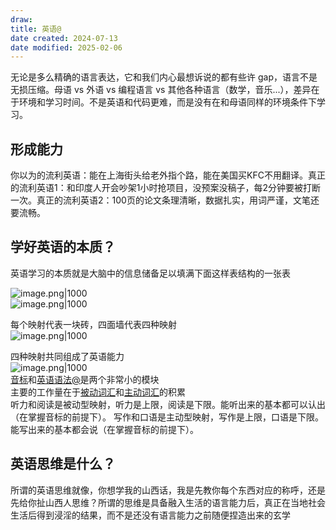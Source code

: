 ```yaml
---
draw: 
title: 英语@
date created: 2024-07-13
date modified: 2025-02-06
---
```


无论是多么精确的语言表达，它和我们内心最想诉说的都有些许 gap，语言不是无损压缩。母语 vs 外语 vs 编程语言 vs 其他各种语言（数学，音乐...），差异在于环境和学习时间。不是英语和代码更难，而是没有在和母语同样的环境条件下学习。

## 形成能力

你以为的流利英语：能在上海街头给老外指个路，能在美国买KFC不用翻译。真正的流利英语1：和印度人开会吵架1小时抢项目，没预案没稿子，每2分钟要被打断一次。真正的流利英语2：100页的论文条理清晰，数据扎实，用词严谨，文笔还要流畅。

## 学好英语的本质？

英语学习的本质就是大脑中的信息储备足以填满下面这样表结构的一张表

![image.png|1000](https://imagehosting4picgo.oss-cn-beijing.aliyuncs.com/imagehosting/fix-dir%2Fpicgo%2Fpicgo-clipboard-images%2F2024%2F09%2F16%2F02-40-49-ae6c8c39ebb7dcff5f840967b6dd4834-202409160240119-c85568.png)  
![image.png|1000](https://imagehosting4picgo.oss-cn-beijing.aliyuncs.com/imagehosting/fix-dir%2Fpicgo%2Fpicgo-clipboard-images%2F2024%2F10%2F21%2F20-58-36-1cdc180cea3a8339c227ca04fdc82880-202410212058587-3cac2e.png)

每个映射代表一块砖，四面墙代表四种映射  
![image.png|1000](https://imagehosting4picgo.oss-cn-beijing.aliyuncs.com/imagehosting/fix-dir%2Fliuyishou%2Ftmp%2F2024%2F07%2F31%2F14-39-20-28ac40c13e87651a3c4ef0a5ac3e7909-kisspng-brick-wall-clip-art-brick-5ab58e97d68fa9.2673084215218479598789-f32cc2.png)

四种映射共同组成了英语能力  
![image.png|1000](https://imagehosting4picgo.oss-cn-beijing.aliyuncs.com/imagehosting/fix-dir%2Fliuyishou%2Ftmp%2F2024%2F07%2F31%2F14-38-12-512934aac593bfcb3810ce88f4f1350e-kisspng-stone-wall-brick-clip-art-brick-wall-5abf2a18ab3631.5554477315224775927013-4aa636.png)  
[音标](音标.md)和[英语语法@](英语语法@.md)是两个非常小的模块  
主要的工作量在于[被动词汇](被动词汇)和[主动词汇](主动词汇.md)的积累  
听力和阅读是被动型映射，听力是上限，阅读是下限。能听出来的基本都可以认出（在掌握音标的前提下）。
写作和口语是主动型映射，写作是上限，口语是下限。能写出来的基本都会说（在掌握音标的前提下）。

## 英语思维是什么？

所谓的英语思维就像，你想学我的山西话，我是先教你每个东西对应的称呼，还是先给你扯山西人思维？所谓的思维是具备融入生活的语言能力后，真正在当地社会生活后得到浸淫的结果，而不是还没有语言能力之前随便捏造出来的玄学
